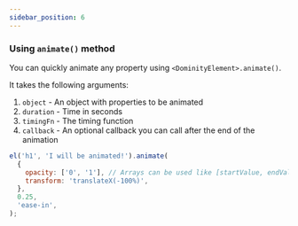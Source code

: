 ```yaml
---
sidebar_position: 6
---
```


### Using `animate()` method

You can quickly animate any property using `<DominityElement>.animate()`.

It takes the following arguments:
1. `object` - An object with properties to be animated
2. `duration` - Time in seconds
3. `timingFn` - The timing function
4. `callback` - An optional callback you can call after the end of the animation

```js
el('h1', 'I will be animated!').animate(
  {
    opacity: ['0', '1'], // Arrays can be used like [startValue, endValue] for any property
    transform: 'translateX(-100%)',
  },
  0.25,
  'ease-in',
);
```
